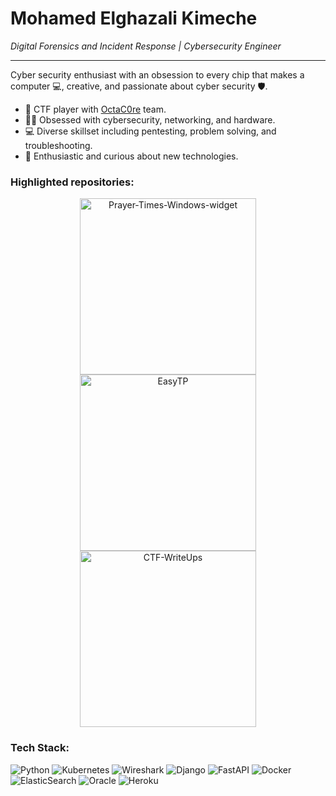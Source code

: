 <h1 align="left">Mohamed Elghazali Kimeche</h1>

*Digital Forensics and Incident Response | Cybersecurity Engineer*
<hr>

Cyber security enthusiast with an obsession to every chip that makes a
computer 💻, creative, and passionate about cyber security 🛡.  
  


- 🏴 CTF player with [OctaC0re](https://ctftime.org/team/141485) team.
- 👨‍💻 Obsessed with cybersecurity, networking, and hardware.
- 💻 Diverse skillset including pentesting, problem solving, and troubleshooting.
- 🧠 Enthusiastic and curious about new technologies.  

<h3 align="left">Highlighted repositories:</h3>

<p align="center">
  <a href="https://github.com/Elghazali-99/Prayer-Times-Windows-widget"><img width="282" src="https://denvercoder1-github-readme-stats.vercel.app/api/pin/?username=Elghazali-99&repo=Prayer-Times-Windows-widget&theme=radical" alt="Prayer-Times-Windows-widget"></a> 
  <a href="https://github.com/TheDhm/EasyTP"><img width="282" src="https://denvercoder1-github-readme-stats.vercel.app/api/pin/?username=TheDhm&repo=EasyTP&theme=radical" alt="EasyTP"></a>
  <a href="https://github.com/Elghazali-99/CTF-WriteUps"><img width="282" src="https://denvercoder1-github-readme-stats.vercel.app/api/pin/?username=Elghazali-99&repo=CTF-WriteUps&theme=radical" alt="CTF-WriteUps"></a>
</p>
<h3 align="left">Tech Stack:</h3>  

![Python](https://img.shields.io/badge/python-3670A0?style=flat&logo=python&logoColor=ffdd54) ![Kubernetes](https://img.shields.io/badge/kubernetes-%23326ce5.svg?style=flat&logo=kubernetes&logoColor=white) ![Wireshark](https://img.shields.io/badge/-Wireshark-%231679A7?style=flat&logo=wireshark) ![Django](https://img.shields.io/badge/django-%23092E20.svg?style=flat&logo=django&logoColor=white) ![FastAPI](https://img.shields.io/badge/FastAPI-005571?style=flat&logo=fastapi) ![Docker](https://img.shields.io/badge/docker-%230db7ed.svg?style=flat&logo=docker&logoColor=white) ![ElasticSearch](https://img.shields.io/badge/-ElasticSearch-005571?style=flat&logo=elasticsearch) ![Oracle](https://img.shields.io/badge/Oracle-F80000?style=flat&logo=oracle&logoColor=white) ![Heroku](https://img.shields.io/badge/heroku-%23430098.svg?style=flat&logo=heroku&logoColor=white) 


<!--
**Elghazali-99/Elghazali-99** is a ✨ _special_ ✨ repository because its `README.md` (this file) appears on your GitHub profile.

Here are some ideas to get you started:

- 🔭 I’m currently working on ...
- 🌱 I’m currently learning ...
- 👯 I’m looking to collaborate on ...
- 🤔 I’m looking for help with ...
- 💬 Ask me about ...
- 📫 How to reach me: ...
- 😄 Pronouns: ...
- ⚡ Fun fact: ...
-->
